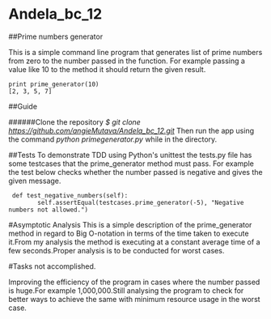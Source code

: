 # Andela_bc_12

##Prime numbers generator

This is a simple command line program that generates list of prime numbers from zero to the number passed in the function.
For example passing a value like 10 to the method it should return the given result.


```
print prime_generator(10)
[2, 3, 5, 7]
```
##Guide

######Clone the repository 
*$ git clone https://github.com/angieMutava/Andela_bc_12.git*
Then run the app using the command *python primegenerator.py* while  in the  directory.

##Tests
To demonstrate TDD using Python's unittest the tests.py file  has some testcases that the prime_generator method must pass.
For example the test below checks whether the number passed is negative and gives the given message.
```
 def test_negative_numbers(self):
        self.assertEqual(testcases.prime_generator(-5), "Negative numbers not allowed.")
``` 

#Asymptotic Analysis
This is a simple description of the prime_generator method in regard to Big O-notation in terms of the time taken to execute it.From my analysis the method is executing at a constant average time of a few seconds.Proper analysis is to be conducted for worst cases.

#Tasks not accomplished.

Improving the efficiency of the program in cases where the number passed is huge.For example 1,000,000.Still analysing the program to check for better ways to achieve the same with minimum resource usage in the worst case.